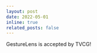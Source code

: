```yaml
---
layout: post
date: 2022-05-01
inline: true
related_posts: false
---
```


GestureLens is accepted by TVCG!